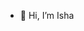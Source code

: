 - 👋 Hi, I’m Isha

<!---
ishaaagarwal/ishaaagarwal is a ✨ special ✨ repository because its `README.md` (this file) appears on your GitHub profile.
You can click the Preview link to take a look at your changes.
--->
